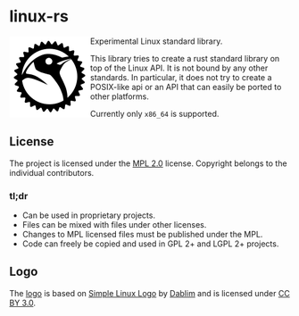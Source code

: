 # linux-rs

<img align="left" src="linux/assets/logo.png">
Experimental Linux standard library.

This library tries to create a rust standard library on top of the Linux API. It
is not bound by any other standards. In particular, it does not try to create a
POSIX-like api or an API that can easily be ported to other platforms.

Currently only `x86_64` is supported.

## License

The project is licensed under the [MPL 2.0](https://www.mozilla.org/MPL/2.0/)
license. Copyright belongs to the individual contributors.

### tl;dr

- Can be used in proprietary projects.
- Files can be mixed with files under other licenses.
- Changes to MPL licensed files must be published under the MPL.
- Code can freely be copied and used in GPL 2+ and LGPL 2+ projects.

## Logo

The [logo](linux/assets/logo.png) is based on [Simple Linux
Logo](http://dablim.deviantart.com/art/Simple-Linux-Logo-336131202) by
[Dablim](http://dablim.deviantart.com/) and is licensed under [CC BY
3.0](http://creativecommons.org/licenses/by/3.0/).

